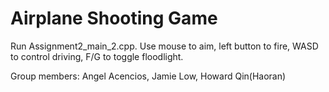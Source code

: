 # Airplane Shooting Game
Run Assignment2_main_2.cpp. Use mouse to aim, left button to fire, WASD to control driving, F/G to toggle floodlight. 

Group members: Angel Acencios, Jamie Low, Howard Qin(Haoran)
